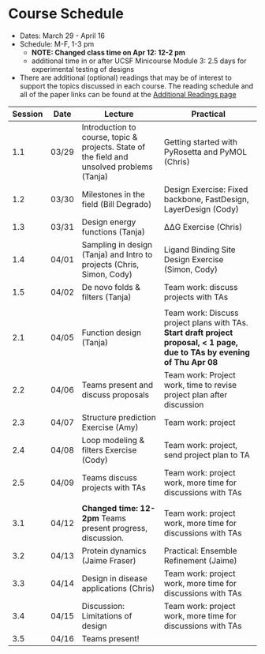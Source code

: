 # Course Schedule

- Dates: March 29 - April 16
- Schedule: M-F, 1-3 pm
    - **NOTE: Changed class time on Apr 12: 12-2 pm**
    - additional time in or after UCSF Minicourse Module 3: 2.5 days for experimental testing of designs
- There are additional (optional) readings that may be of interest to support the topics discussed in each course. The reading schedule and all of the paper links can be found at the [Additional Readings page](https://kortemme-lab.github.io/protein_design_course_2021/papers.html)


Session | Date | Lecture | Practical |
------- | ---- | ------- | --------- |
1.1 | 03/29 | Introduction to course, topic & projects. State of the field and unsolved problems (Tanja) | Getting started with PyRosetta and PyMOL (Chris) 
1.2 | 03/30 | Milestones in the field (Bill Degrado) | Design Exercise: Fixed backbone, FastDesign, LayerDesign (Cody) 
1.3 | 03/31 | Design energy functions (Tanja) | ΔΔG Exercise (Chris) 
1.4 | 04/01 | Sampling in design (Tanja) and Intro to projects (Chris, Simon, Cody) | Ligand Binding Site Design Exercise (Simon, Cody) | 
1.5 | 04/02 | De novo folds & filters (Tanja) | Team work: discuss projects with TAs 
| | | |
2.1 | 04/05 | Function design (Tanja) | Team work: Discuss project plans with TAs. **Start draft project proposal, < 1 page, due to TAs by evening of Thu Apr 08**
2.2 | 04/06 | Teams present and discuss proposals | Team work: Project work, time to revise project plan after discussion
2.3 | 04/07 | Structure prediction Exercise (Amy) | Team work: project 
2.4 | 04/08 | Loop modeling & filters Exercise (Cody) | Team work: project, send project plan to TA |
2.5 | 04/09 | Teams discuss projects with TAs | Team work: project work, more time for discussions with TAs
| | | |
3.1 | 04/12 | **Changed time: 12-2pm** Teams present progress, discussion. | Team work: project work, more time for discussions with TAs |
3.2 | 04/13 | Protein dynamics (Jaime Fraser) | Practical: Ensemble Refinement (Jaime) |
3.3 | 04/14 | Design in disease applications (Chris) | Team work: project work, more time for discussions with TAs |
3.4 | 04/15 | Discussion: Limitations of design | Team work: project work, more time for discussions with TAs |
3.5 | 04/16 | Teams present! |  |
